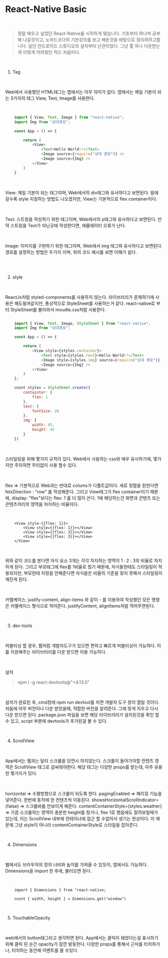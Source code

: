 # React-Native Basic

<br />

> 정말 배우고 싶었던 React-Native를 시작하게 됐습니다. 기초부터 하나씩 공부해 나갈것이고, 노마드코더의 기본강의를 보고 배운것을 바탕으로 정리하려고합니다. 일단 안드로이드 스튜디오의 설치부터 난관이었다. 그냥 툴 하나 다운받는게 이렇게 어려웠던 적으 처음이다. 

<br />

1. Tag

<br />

Web에서 사용했던 HTML태그는 앱에서는 아무 의미가 없다. 앱에서는 제일 기본이 되는 3가지의 태그 View, Text, Image를 사용한다. 

<br />

```App.js 
    import { View, Text, Image } from "react-native";
    import Img from "상대경로";

    const App = () => {

        return (
            <View>
                <Text>Hello World!!</Text>
                <Image source={require("상대 경로")} />
                <Image source={Img} />
            </View>
        )
    }
```

<br />

View: 제일 기본이 되는 태그이며, Web에서의 div태그와 유사하다고 보면된다. 밑에 갈수록 style 지정하는 방법도 나오겠지만, View는 기본적으로 flex container이다. 

<br />

Text: 스트링을 작성하기 위한 태그이며, Web에서의 p태그와 유사하다고 보면된다. 만약 스트링을 Text가 아닌곳에 작성한다면, 에뮬레이터 오류가 난다. 

<br />

Image: 이미지를 구현하기 위한 태그이며, Web에서 img 태그와 유사하다고 보면된다. 경로를 설정하는 방법은 두가지 이며, 위의 코드 예시를 보면 이해가 쉽다.

<br />
<br />

2. style

<br />

ReactJs처럼 styled-components를 사용하지 않는다. 라이브러리가 존재하기에 사용은 해도될꺼같지만, 통상적으로 StyleSheet를 사용하는거 같다. 
react-native로 부터 StyleSheet를 불러와서 moudle.css처럼 사용한다.

```App.js

    import { View, Text, Image, StyleSheet } from "react-native";
    import Img from "상대경로";

    const App = () => {

        return (
            <View style={styles.container}>
                <Text style={styles.text}>Hello World!!</Text>
                <Image style={styles.img} source={require("상대 경로")} />
                <Image source={Img} />
            </View>
        )
    };

    cosnt styles = StyleSheet.create({
        containter: {
            flex: 1
        },
        text: {
            fontSize: 28
        },
        img: {
            width: 45,
            height: 45
        }
    })

```

<br />

스타일링을 위해 몇가지 규칙이 있다. Web에서 사용하는 css와 매우 유사하기에, 몇가지만 주의하면 무리없이 사용 할수 있다. 

<br />

flex => 기본적으로 Web과는 반대로 colums가 디폴트값이다. 세로 정렬을 원한다면 felxDirection : "row" 를 작성해준다.
그리고 View태그가 flex container이기 때문에, display: "flex"보다는 flex: 1 를 더 많이 쓴다. 1에 해당하는건 화면과 콘텐츠 또는 콘텐츠끼리의 영역을 차지하는 비율이다. 

<br />

```
    <View style-{{flex: 1}}>
        <View style={{flex: 1}}></View>
        <View style={{flex: 2}}></View>
        <View style={{flex: 3}}></View>
    </View>
```

<br />

위와 같이 코드를 본다면 자식 요소 3개는 각각 차지하는 영역이 1 : 2 : 3의 비율로 차지하게 된다. 그리고 부모태그에 flex를 1비율로 줬기 때문에, 자식들한테도 스타일링이 적용되지만, 부모한테 지정을 안해준다면 자식을은 비율의 기준을 찾지 못해서 스타일링이 깨진게 된다.

<br />

카멜케이스: justify-content, align-items 와 같이 - 를 이용하여 작성했던 모든 명령은 카멜케이스 형식으로 적어준다. justifyContent, alignItems처럼 적어주면된다.

<br />

3. dev-tools

<br />

퍼블리싱 할 경우, 웹처럼 개발자도구가 있으면 편하고 빠르게 퍼블리싱이 가능하다. 이를 지원해주는 라이브러리를 다운 받으면 이용 가능하다.

<br />

설치
> npm i -g react-devtools@"<4.13.0"

<br />

설치가 완료된 후, cmd창에 npm run devtool를 치면 개발자 도구 창이 열릴 것이다. 처음에 아무 버전이나 다운 받았을때, 적합한 버전을 알려준다. 그에 맞게 지우고 다시 다운 받으면 된다. 
package.json 파일을 보면 해당 라이브러리가 설치된것을 확인 할 수 있고, script 부분에 devtools가 추가된걸 볼 수 있다. 

<br />

4. ScrollView

<br />

App에서는 웹과는 달리 스크롤을 당연시 하지않는다. 스크롤이 들어가야할 컨텐츠 영역은 ScrollView 태그로 감싸줘야한다. 해당 태그는 다양한 props를 받는데, 아주 유용한 몇가지가 있다.

<br />

horizontal  => 수평방향으로 스크롤이 되도록 한다.
pagingEnabled => 페이징 기능을 넣어준다. 한번에 동작에 한 컨텐츠씩 이동된다.
showsHorizontalScrollIndicator={false} => 스크롤바를 안보이게 해준다. 
contentContainerStyle={styles.weather} => 가끔 스크롤하는 영역이 충분한 height를 줬거나, flex 1로 했음에도 잘려보일때가 있는데, 이는 ScrollView 내부에 컨테이너에 접근 할 수없어서 생기는 현상이다. 이 때문에 그냥 style이 아니라 contentContainerStyle로 스타일을 잡아준다.

<br />

4. Dimensions

<br />

웹에서도 브라우저의 창의 너비와 높이를 가져올 수 있듯이, 앱에서도 가능하다. Dimensions을 import 한 후에, 불러오면 된다.

<br />

```
    import { Dimensions } from "react-native;

    cosnt { width, height } = Dimensions.get("window")
```

<br />

5. TouchableOpacity

<br />

web에서의 button태그라고 생각하면 된다. App에서는 클릭이 돼었다는걸 표시하기 위해 클릭 된 순간 opacity가 잠깐 발동한다. 다양한 props를 통해서 근처를 터치하거나, 터치하는 동안에 이벤트를 줄 수있다.
